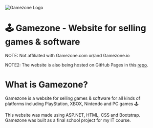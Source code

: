 ![Gamezone Logo](https://imgur.com/a/XgNeef2)
# 🕹️ Gamezone - Website for selling games & software
NOTE: Not affiliated with Gamezone.com or/and Gamezone.io

NOTE2: The website is also being hosted on GitHub Pages in this [repo](https://github.com/tlongle/tlongle.github.io/).

# What is Gamezone?
Gamezone is a website for selling games & software for all kinds of platforms including PlayStation, XBOX, Nintendo and PC games 🕹️

This website was made using ASP.NET, HTML, CSS and Bootstrap.
Gamezone was built as a final school project for my IT course.
